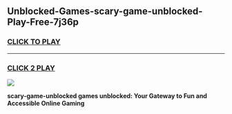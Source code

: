 
## Unblocked-Games-scary-game-unblocked-Play-Free-7j36p
<h3>
<a href="https://premium76.site?title=scary-game-unblocked&ref=18A1">CLICK TO PLAY</a></h3>
<hr>

<h3>
<a href="https://premium76.site?title=scary-game-unblocked&ref=18A1">CLICK 2 PLAY</a>
  
</h3>

<a href="https://premium76.site?title=scary-game-unblocked&ref=18A1"><img src="https://clearcache.store/games.png"></a>


**scary-game-unblocked games unblocked: Your Gateway to Fun and Accessible Online Gaming**
